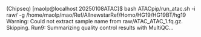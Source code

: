 (Chipseq) [maolp@localhost 20250108ATAC]$ bash ATACpip/run_atac.sh -i raw/ -g /home/maolp/mao/Ref/AllnewstarRef/Homo/HG19/HG19BT/hg19
Warning: Could not extract sample name from raw/ATAC_ATAC_1.fq.gz. Skipping.
Run9: Summarizing quality control results with MultiQC...
